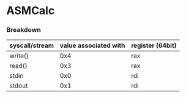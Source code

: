 # ASMCalc

### Breakdown
| syscall/stream | value associated with | register (64bit) |
| -------------- | --------------------- | ---------------- |
| write()        | 0x4                   | rax              |
| read()         | 0x3                   | rax              |
| stdin          | 0x0                   | rdi              |
| stdout         | 0x1                   | rdi              |
